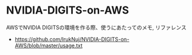 # NVIDIA-DIGITS-on-AWS
AWSでNVIDIA DIGITSの環境を作る際、使うにあたってのメモ,  リファレンス

- https://github.com/IrukNuj/NVIDIA-DIGITS-on-AWS/blob/master/usage.txt
